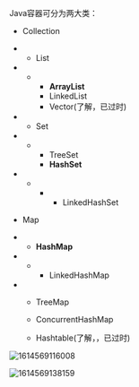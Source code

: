 Java容器可分为两大类：

- Collection

- - List

- - - **ArrayList**
    - LinkedList
    - Vector(了解，已过时)

- - Set

- - - TreeSet
    - **HashSet**

- - - - LinkedHashSet

- Map

- - **HashMap**

- - - LinkedHashMap

- - TreeMap
  
  - ConcurrentHashMap
  
  - Hashtable(了解，，已过时)
  
    

![1614569116008](C:\Users\km\AppData\Roaming\Typora\typora-user-images\1614569116008.png)

![1614569138159](C:\Users\km\AppData\Roaming\Typora\typora-user-images\1614569138159.png)